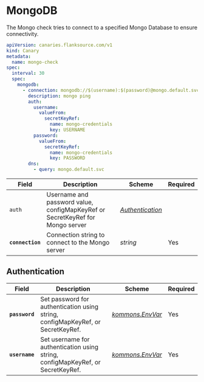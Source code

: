 # <Icon name="mongo" /> MongoDB

The Mongo check tries to connect to a specified Mongo Database to ensure connectivity.

```yaml title="mongo-check.yml"
apiVersion: canaries.flanksource.com/v1
kind: Canary
metadata:
  name: mongo-check
spec:
  interval: 30
  spec:
    mongodb:
      - connection: mongodb://$(username):$(password)@mongo.default.svc:27017/?authSource=admin
        description: mongo ping
        auth:
          username:
            valueFrom:
              secretKeyRef:
                name: mongo-credentials
                key: USERNAME
          password:
            valueFrom:
              secretKeyRef:
                name: mongo-credentials
                key: PASSWORD
        dns:
          - query: mongo.default.svc
```

| Field            | Description                                                                   | Scheme                                            | Required |
| ---------------- | ----------------------------------------------------------------------------- | ------------------------------------------------- | -------- |
| `auth`           | Username and password value, configMapKeyRef or SecretKeyRef for Mongo server | [_Authentication_](../concepts/authentication.md) |          |
| **`connection`** | Connection string to connect to the Mongo server                              | _string_                                          | Yes      |

## Authentication

| Field          | Description                                                                     | Scheme                                                                       | Required |
| -------------- | ------------------------------------------------------------------------------- | ---------------------------------------------------------------------------- | -------- |
| **`password`** | Set password for authentication using string, configMapKeyRef, or SecretKeyRef. | [_kommons.EnvVar_](https://pkg.go.dev/github.com/flanksource/kommons#EnvVar) | Yes      |
| **`username`** | Set username for authentication using string, configMapKeyRef, or SecretKeyRef. | [_kommons.EnvVar_](https://pkg.go.dev/github.com/flanksource/kommons#EnvVar) | Yes      |
